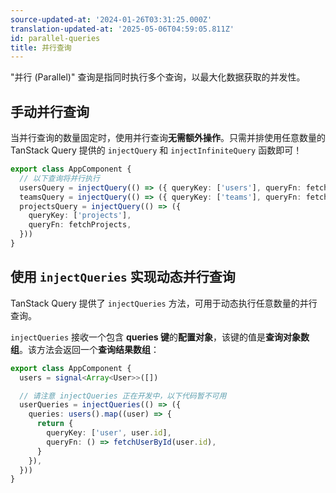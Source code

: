 ```yaml
---
source-updated-at: '2024-01-26T03:31:25.000Z'
translation-updated-at: '2025-05-06T04:59:05.811Z'
id: parallel-queries
title: 并行查询
---
```

"并行 (Parallel)" 查询是指同时执行多个查询，以最大化数据获取的并发性。

## 手动并行查询

当并行查询的数量固定时，使用并行查询**无需额外操作**。只需并排使用任意数量的 TanStack Query 提供的 `injectQuery` 和 `injectInfiniteQuery` 函数即可！

```ts
export class AppComponent {
  // 以下查询将并行执行
  usersQuery = injectQuery(() => ({ queryKey: ['users'], queryFn: fetchUsers }))
  teamsQuery = injectQuery(() => ({ queryKey: ['teams'], queryFn: fetchTeams }))
  projectsQuery = injectQuery(() => ({
    queryKey: ['projects'],
    queryFn: fetchProjects,
  }))
}
```

## 使用 `injectQueries` 实现动态并行查询

TanStack Query 提供了 `injectQueries` 方法，可用于动态执行任意数量的并行查询。

`injectQueries` 接收一个包含 **queries 键**的**配置对象**，该键的值是**查询对象数组**。该方法会返回一个**查询结果数组**：

```ts
export class AppComponent {
  users = signal<Array<User>>([])

  // 请注意 injectQueries 正在开发中，以下代码暂不可用
  userQueries = injectQueries(() => ({
    queries: users().map((user) => {
      return {
        queryKey: ['user', user.id],
        queryFn: () => fetchUserById(user.id),
      }
    }),
  }))
}
```
